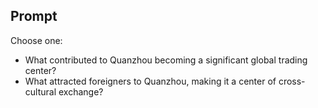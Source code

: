 ## Prompt

Choose one:
- What contributed to Quanzhou becoming a significant global trading center?
- What attracted foreigners to Quanzhou, making it a center of cross-cultural exchange?

